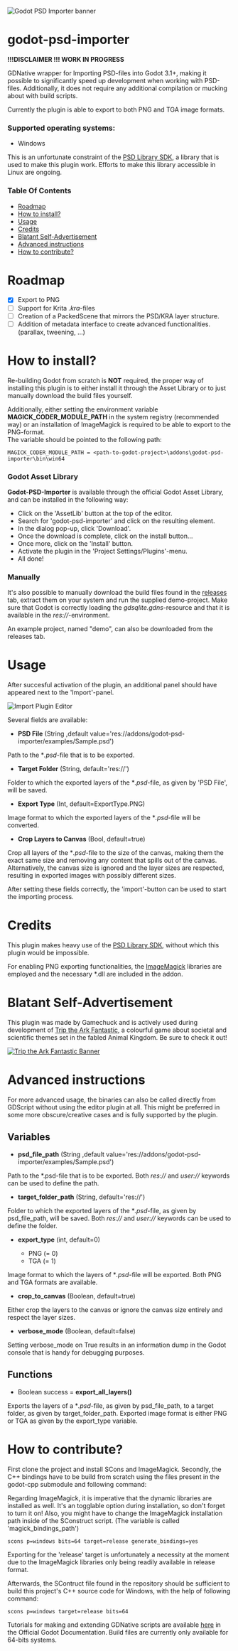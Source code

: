 ![Godot PSD Importer banner](icon/godot-psd-importer-banner.png?raw=true "Godot PSD Importer banner")

# godot-psd-importer

**!!!DISCLAIMER !!! WORK IN PROGRESS**

GDNative wrapper for Importing PSD-files into Godot 3.1+, making it possible to significantly speed up development when working with PSD-files. Additionally, it does not require any additional compilation or mucking about with build scripts.

Currently the plugin is able to export to both PNG and TGA image formats.

### Supported operating systems:
- Windows

This is an unfortunate constraint of the [PSD Library SDK](https://molecular-matters.com/products_psd_sdk.html), a library that is used to make this plugin work. Efforts to make this library accessible in Linux are ongoing.

### Table Of Contents

- [Roadmap](#roadmap)
- [How to install?](#how-to-install)
- [Usage](#usage)
- [Credits](#credits)
- [Blatant Self-Advertisement](#blatant-self-advertisement)
- [Advanced instructions](#advanced-instructions)
- [How to contribute?](#how-to-contribute)

# <a name="roadmap">Roadmap</a>

- [x] Export to PNG
- [ ] Support for Krita *.kra*-files
- [ ] Creation of a PackedScene that mirrors the PSD/KRA layer structure.
- [ ] Addition of metadata interface to create advanced functionalities. (parallax, tweening, ...)

# <a name="how-to-install">How to install?</a>

Re-building Godot from scratch is **NOT** required, the proper way of installing this plugin is to either install it through the Asset Library or to just manually download the build files yourself.

Additionally, either setting the environment variable **MAGICK_CODER_MODULE_PATH** in the system registry (recommended way) or an installation of ImageMagick is required to be able to export to the PNG-format.  
The variable should be pointed to the following path:

`MAGICK_CODER_MODULE_PATH = <path-to-godot-project>\addons\godot-psd-importer\bin\win64`

### Godot Asset Library

**Godot-PSD-Importer** is available through the official Godot Asset Library, and can be installed in the following way:

- Click on the 'AssetLib' button at the top of the editor.
- Search for 'godot-psd-importer' and click on the resulting element.
- In the dialog pop-up, click 'Download'.
- Once the download is complete, click on the install button...
- Once more, click on the 'Install' button.
- Activate the plugin in the 'Project Settings/Plugins'-menu.
- All done!

### Manually

It's also possible to manually download the build files found in the [releases](https://github.com/2shady4u/godot-sqlite/releases) tab, extract them on your system and run the supplied demo-project. Make sure that Godot is correctly loading the *gdsqlite.gdns*-resource and that it is available in the *res://*-environment.

An example project, named "demo", can also be downloaded from the releases tab. 

# <a name="usage">Usage</a>

After succesful activation of the plugin, an additional panel should have appeared next to the 'Import'-panel.

![Import Plugin Editor](readme/import_plugin_editor.PNG?raw=true "Import Plugin Editor")

Several fields are available:
- **PSD File** (String ,default value='res://addons/godot-psd-importer/examples/Sample.psd')

Path to the **.psd*-file that is to be exported.

- **Target Folder** (String, default='res://')

Folder to which the exported layers of the **.psd*-file, as given by 'PSD File', will be saved.

- **Export Type** (Int, default=ExportType.PNG)

Image format to which the exported layers of the **.psd*-file will be converted.

- **Crop Layers to Canvas** (Bool, default=true)

Crop all layers of the **.psd*-file to the size of the canvas, making them the exact same size and removing any content that spills out of the canvas. Alternatively, the canvas size is ignored and the layer sizes are respected, resulting in exported images with possibly different sizes.

After setting these fields correctly, the 'import'-button can be used to start the importing process.

# <a name="credits">Credits</a>

This plugin makes heavy use of the [PSD Library SDK](https://molecular-matters.com/products_psd_sdk.html), without which this plugin would be impossible.

For enabling PNG exporting functionalities, the [ImageMagick](https://imagemagick.org/index.php) libraries are employed and the necessary *.dll are included in the addon. 

# <a name="blatant-self-advertisement">Blatant Self-Advertisement</a>

This plugin was made by Gamechuck and is actively used during development of [Trip the Ark Fantastic](https://www.tripthearkfantastic.com/), a colourful game about societal and scientific themes set in the fabled Animal Kingdom. Be sure to check it out!

[![Trip the Ark Fantastic Banner](readme/ark_fantastic_presskit_header.png?raw=true "Trip the Ark Fantastic Banner")](https://www.tripthearkfantastic.com/)

# <a name="roadmap">Advanced instructions</a>

For more advanced usage, the binaries can also be called directly from GDScript without using the editor plugin at all.
This might be preferred in some more obscure/creative cases and is fully supported by the plugin.

## Variables

- **psd_file_path** (String ,default value='res://addons/godot-psd-importer/examples/Sample.psd')

Path to the *.psd-file that is to be exported. Both *res://* and *user://* keywords can be used to define the path.

- **target_folder_path** (String, default='res://')

Folder to which the exported layers of the **.psd*-file, as given by psd_file_path, will be saved. Both *res://* and *user://* keywords can be used to define the folder.

- **export_type** (int, default=0)

    * PNG (= 0)
    * TGA (= 1)

Image format to which the layers of **.psd*-file will be exported. Both PNG and TGA formats are available.

- **crop_to_canvas** (Boolean, default=true)

Either crop the layers to the canvas or ignore the canvas size entirely and respect the layer sizes.

- **verbose_mode** (Boolean, default=false)

Setting verbose_mode on True results in an information dump in the Godot console that is handy for debugging purposes.

## Functions

- Boolean success = **export_all_layers()**

Exports the layers of a **.psd*-file, as given by psd_file_path, to a target folder, as given by target_folder_path. Exported image format is either PNG or TGA as given by the export_type variable.


# <a name="how-to-contribute">How to contribute?</a>

First clone the project and install SCons and ImageMagick. Secondly, the C++ bindings have to be build from scratch using the files present in the godot-cpp submodule and following command:

Regarding ImageMagick, it is imperative that the dynamic libraries are installed as well. It's an togglable option during installation, so don't forget to turn it on! Also, you might have to change the ImageMagick installation path inside of the SConstruct script. (The variable is called 'magick_bindings_path')

```
scons p=windows bits=64 target=release generate_bindings=yes
```

Exporting for the 'release' target is unfortunately a necessity at the moment due to the ImageMagick libraries only being readily available in release format.

Afterwards, the SContruct file found in the repository should be sufficient to build this project's C++ source code for Windows, with the help of following command:

```
scons p=windows target=release bits=64
```

Tutorials for making and extending GDNative scripts are available [here](https://docs.godotengine.org/en/latest/tutorials/plugins/gdnative/gdnative-cpp-example.html) in the Official Godot Documentation. Build files are currently only available for 64-bits systems.

